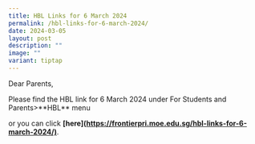 ```yaml
---
title: HBL Links for 6 March 2024
permalink: /hbl-links-for-6-march-2024/
date: 2024-03-05
layout: post
description: ""
image: ""
variant: tiptap
---
```

<p>Dear Parents,</p>
<p>Please find the HBL link for 6 March 2024 under For Students and Parents&gt;**HBL**
menu</p>
<p>or you can click <strong>[here](<a href="https://frontierpri.moe.edu.sg/hbl-links-for-6-march-2024/)**" rel="noopener noreferrer nofollow" target="_blank">https://frontierpri.moe.edu.sg/hbl-links-for-6-march-2024/)</a></strong>.</p>